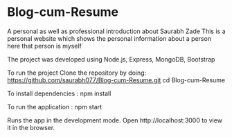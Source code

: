 # Blog-cum-Resume
A personal as well as professional introduction about Saurabh Zade
This is a personal website which shows the personal information about a person here that person is myself

The project was developed using Node.js, Express, MongoDB, Bootstrap 

To run the project 
Clone the repository by doing: https://github.com/saurabh077/Blog-cum-Resume.git
cd Blog-cum-Resume 

To install dependencies :
npm install

To run the application :
npm start

Runs the app in the development mode.
Open http://localhost:3000 to view it in the browser.
